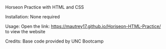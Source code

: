 Horseon Practice with HTML and CSS

Installation:
None required

Usage:
Open the link:  https://mautrey17.github.io/Horiseon-HTML-Practice/ to view the website

Credits:
Base code provided by UNC Bootcamp
